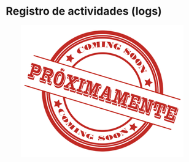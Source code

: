 # Registro de actividades (logs)

<figure><img src="../../.gitbook/assets/image (4).png" alt=""><figcaption></figcaption></figure>
